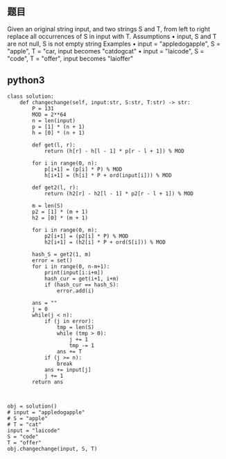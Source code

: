 ## 题目
Given an original string input, and two strings S and T, from left to right replace all
occurrences of S in input with T.
Assumptions
• input, S and T are not null, S is not empty string
Examples
• input = "appledogapple", S = "apple", T = "car, input becomes "catdogcat"
• input = "laicode", S = "code", T = "offer", input becomes "laioffer"

## python3
```python3
class solution:
    def changechange(self, input:str, S:str, T:str) -> str:
        P = 131
        MOD = 2**64
        n = len(input)
        p = [1] * (n + 1)
        h = [0] * (n + 1)

        def get(l, r):
            return (h[r] - h[l - 1] * p[r - l + 1]) % MOD
        
        for i in range(0, n):
            p[i+1] = (p[i] * P) % MOD
            h[i+1] = (h[i] * P + ord(input[i])) % MOD
        
        def get2(l, r):
            return (h2[r] - h2[l - 1] * p2[r - l + 1]) % MOD

        m = len(S)
        p2 = [1] * (m + 1)
        h2 = [0] * (m + 1)
        
        for i in range(0, m):
            p2[i+1] = (p2[i] * P) % MOD
            h2[i+1] = (h2[i] * P + ord(S[i])) % MOD
            
        hash_S = get2(1, m)
        error = set()
        for i in range(0, n-m+1):
            print(input[i:i+m])
            hash_cur = get(i+1, i+m)
            if (hash_cur == hash_S):
                error.add(i)
                
        ans = ""
        j = 0
        while(j < n):
            if (j in error):
                tmp = len(S)
                while (tmp > 0):
                    j += 1
                    tmp -= 1
                ans += T
            if (j >= n):
                break
            ans += input[j]
            j += 1
        return ans
                    
        

obj = solution()
# input = "appledogapple"
# S = "apple"
# T = "cat"
input = "laicode"
S = "code"
T = "offer"
obj.changechange(input, S, T)
```
